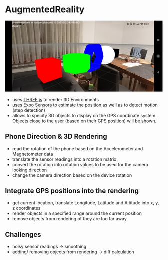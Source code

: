 # AugmentedReality

![AR View](./images/arview.jpg)

* uses [THREE.js](https://threejs.org/) to render 3D Environments
* uses [Expo Sensors](https://docs.expo.dev/versions/latest/sdk/sensors/) to estimate the position as well as to detect motion (step detection)
* allows to specify 3D objects to display on the GPS coordinate system. Objects close to the user (based on their GPS position) will be shown.

## Phone Direction & 3D Rendering
* read the rotation of the phone based on the Accelerometer and Magnetometer data
* translate the sensor readings into a rotation matrix
* convert the rotation into rotation values to be used for the camera looking direction
* change the camera direction based on the device rotation

## Integrate GPS positions into the rendering
* get current location, translate Longitude, Latitude and Altitude into x, y, z coordinates
* render objects in a specified range around the current position
* remove objects from rendering of they are too far away

## Challenges
* noisy sensor readings -> smoothing
* adding/ removing objects from rendering -> diff calculation